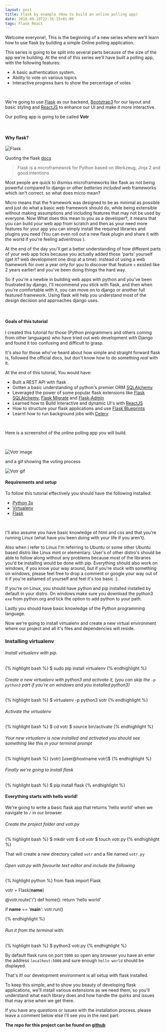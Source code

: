 ```yaml
---
layout: post
title: Flask by example (How to build an online polling app)
date: 2016-09-18T22:35:33+01:00
tags: Flask React
---
```


Welcome everyone!, This is the beginning of a new series where we'll learn how to use flask by building a simple Online polling application.

This series is going to be split into several parts because of the size of the app we're building. At the end of this series we'll have built a polling app, with the following features:

<ul class="postlist">
  <li>A basic authentication system.</li>
  <li>Ability to vote on various topics</li>
  <li>Interactive progress bars to show the percentage of votes</li>
</ul>

<br />

We're going to use [Flask](http://flask.pocoo.org) as our backend, [Bootstrap3](http://getbootstrap.com/) for our layout and basic styling and [ReactJS](https://facebook.github.io/react/) to enhance our UI and make it more interactive.

Our polling app is going to be called **Votr**

<br />

#### Why flask?
![Flask](/images/flask.jpg)

Quoting the flask [docs](http://flask.pocoo.org)

> Flask is a microframework for Python based on Werkzeug, Jinja 2 and good intentions

Most people are quick to dismiss microframeworks like flask as not being powerful compared to django or other *batteries included* web frameworks which isn't correct. so what does micro mean?

Micro means that the framework was designed to be as minimal as possible and just do what a basic web framework should do, while being extensible without making assumptions and including features that may not be used by everyone. Now What does this mean to you as a developer?, it means that you can build your web app from scratch and then as your need more features for your app you can simply install the required libraries and plugins you need (You can even roll out a new flask plugin and share it with the world if you're feeling adventrous ).

At the end of the day you'll get a better understanding of how different parts of your web app ticks because you actually added those 'parts' yourself (get it? web development one drop at a time). instead of using a web framework for over a year only for you to discover that feature `x` existed like 2 years earlier! and you've been doing things the hard way.

So if you're a newbie in building web apps with python and you've been frustrated by django, I'll recommend you stick with flask, and then when you're comfortable with it, you can move on to django or another full featured framework. Using flask will help you understand most of the design decision and approaches django uses.

<br />

#### Goals of this tutorial
I created this tutorial for those (Python programmers and others coming from other languages) who have tried out web development with Django and found it too confusing and difficult to grasp.

It's also for those who've heard about how simple and straight forward flask is, followed the official docs, but don't know how to do something *real* with it.

At the end of this tutorial, You would have:

<ul class="postlist">
  <li>Built a REST API with flask</li>

  <li>Gotten a basic understanding of python's premier ORM <a href="http://www.sqlalchemy.org/">SQLAlchemy</a></li>

  <li>Leveraged the power of some popular flask extensions like <a href="flask-sqlalchemy.pocoo.org/2.1/">Flask SQLAlchemy</a>,
      <a href="https://flask-migrate.readthedocs.io/en/latest/">Flask Migrate</a> and <a href="http://flask-admin.readthedocs.io/en/latest/">Flask-Admin</a></li>

  <li>Learned how to Build interactive and dynamic UI's with <a href="https://facebook.github.io/react-native/">ReactJS</a></li>

  <li>How to structure your flask applications and use <a href="http://flask.pocoo.org/docs/0.11/blueprints/">Flask Blueprints</a></li>

  <li>Learnt how to run background jobs with <a href="http://www.celeryproject.org/">Celery</a></li>
</ul>

<br />

Here is a screenshot of the online polling app you will build.

<br />


![Votr image](/images/screenshot.png)


and a gif showing the voting process

![Votr gif](/images/votr.gif)

#### Requirements and setup
To follow this tutorial effectively you should have the following installed:

<ul class="postlist">
  <li><a href="https://www.python.org/downloads/">Python 3x</a></li>
  <li><a href="http://www.virtualenv.org/en/latest/">Virtualenv</a></li>
  <li><a href="http://flask.pocoo.org">Flask</a></li>
</ul>

<br />

 I'll also assume you have basic knowledge of html and css and that you're running Linux (what have you been doing with your life if you aren't).

 Also when i refer to Linux I'm referring to Ubuntu or some other Ubuntu based distro like Linux mint or elementary. User's of other distro's should be able to follow along without any problems because most of the libraries you'd be installing would be done with pip. Everything should also work on windows, if you know your way around, but if you're stuck with something on windows, please feel free to drop a comment or google your way out of it if you're ashamed of yourself and feel it's too basic :).

If you're on Linux, you should have python and pip installed installed by default in your distro. On windows make sure you download the python3 `exe` from python.org and tick the option to add python to your path.

Lastly you should have basic knowledge of the Python programming language.

Now we're going to install virtualenv and create a new virtual environment where our project and all it's files and dependencies will reside.

### Installing virtualenv

###### Install virtualenv with pip.

{% highlight bash %}
 $ sudo pip install virtualenv
{% endhighlight %}

###### Create a new virtualenv with python3 and activate it, (you can skip the `-p python3` part if you're on windows and you installed python3)

{% highlight bash %}
$ virtualenv -p python3 votr
{% endhighlight %}

###### Activate the virtualenv
{% highlight bash %}
$ cd votr
$ source bin/activate
{% endhighlight %}

###### Your new virtualenv is now installed and activated you should see something like this in your terminal prompt
{% highlight bash %}
(votr) [user@hostname votr]$
{% endhighlight %}

###### Finally we're going to install flask
{% highlight bash %}
$ pip install flask
{% endhighlight %}

#### Everything starts with hello world!
We're going to write a basic flask app that returns 'hello world' when we navigate to `/` in our browser

###### Create the project folder and votr.py
{% highlight bash %}
$ mkdir votr
$ cd votr
$ touch votr.py
{% endhighlight %}

That will create a new directory called `votr` and a file named `votr.py`

###### Open votr.py with favourite text editor and include the following

{% highlight python %}
from flask import Flask

votr = Flask(__name__)

@votr.route('/')
def home():
    return 'hello world'

if __name__ == '__main__':
    votr.run()

{% endhighlight %}

###### Run it from the terminal with:

{% highlight bash %}
$ python3 votr.py
{% endhighlight %}

By default flask runs on port `5000` so open any browser you have an enter the address `localhost:5000` and sure enough `hello world` should be displayed.

That's it! our development environment is all setup with flask installed.

To keep this simple, and to show you beauty of developing flask applications, we'll install various extensions as we need them, so you'll understand what each library does and how handle the quirks and issues that may arise when we get there.

If you have any questions or issues with the installation process. please leave a comment below else I'll see you in the next part.

**The repo for this project can be found on [github](https://github.com/danidee10/Votr)**
